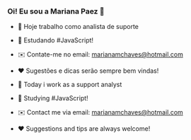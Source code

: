 ### Oi! Eu sou a Mariana Paez 👋

- 🔭 Hoje trabalho como analista de suporte 
- 🌱 Estudando #JavaScript!
- ✉️ Contate-me no email: marianamchaves@hotmail.com
- ❤️ Sugestões e dicas serão sempre bem vindas!


- 🔭 Today i work as a support analyst
- 🌱 Studying #JavaScript!
- ✉️ Contact me via email: marianamchaves@hotmail.com
- ❤️ Suggestions and tips are always welcome!

